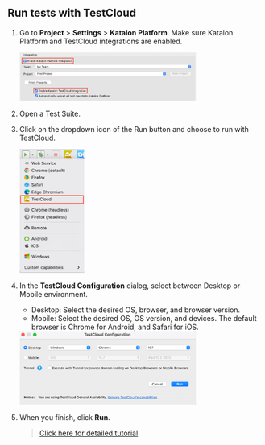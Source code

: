 ## Run tests with TestCloud

1. Go to **Project** > **Settings** > **Katalon Platform**. Make sure Katalon Platform and TestCloud integrations are enabled.

   <img src="https://github.com/katalon-studio/docs-images/raw/master/katalon-studio/in-app-tutorials/shared-images/ks-testcloud-enabled.png" width=350>

2. Open a Test Suite.

3. Click on the dropdown icon of the Run button and choose to run with TestCloud.

   <img src="https://github.com/katalon-studio/docs-images/raw/master/katalon-studio/in-app-tutorials/shared-images/select-testcloud.png" width=128>

4. In the **TestCloud Configuration** dialog, select between Desktop or Mobile environment.
   * Desktop: Select the desired OS, browser, and browser version.
   * Mobile: Select the desired OS, OS version, and devices. The default browser is Chrome for Android, and Safari for iOS.
   
   <img src="https://github.com/katalon-studio/docs-images/raw/master/katalon-studio/in-app-tutorials/shared-images/testcloud-config.png" width=350>

5. When you finish, click **Run**.

   > [Click here for detailed tutorial](https://docs.katalon.com/docs/execute/cloud-based-test-execution/test-execution-with-testcloud/use-testcloud-in-katalon-studio#run-test-suites-with-testcloud)


